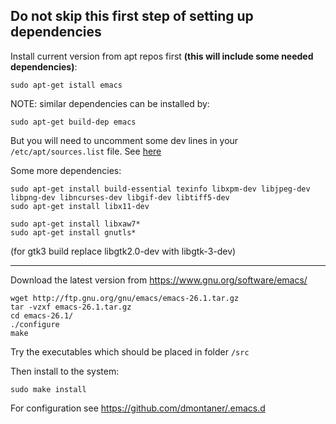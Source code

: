 
Do not skip this first step of setting up dependencies
--------------------------------------------------------------------

Install current version from apt repos first __(this will include some needed dependencies)__:

    sudo apt-get istall emacs

NOTE: similar dependencies can be installed by: 

    sudo apt-get build-dep emacs

But you will need to uncomment some dev lines in your `/etc/apt/sources.list` file. 
See [here](https://askubuntu.com/questions/826890/apt-build-dep-fails-unable-to-locate-source-package-despite-deb-src-lines-pres/etc/apt/sources.list)

Some more dependencies:
    
    sudo apt-get install build-essential texinfo libxpm-dev libjpeg-dev libpng-dev libncurses-dev libgif-dev libtiff5-dev
    sudo apt-get install libx11-dev

    sudo apt-get install libxaw7*
    sudo apt-get install gnutls*

(for gtk3 build replace libgtk2.0-dev with libgtk-3-dev)

--------------------------------------------------------------------

Download the latest version from https://www.gnu.org/software/emacs/

    wget http://ftp.gnu.org/gnu/emacs/emacs-26.1.tar.gz
    tar -vzxf emacs-26.1.tar.gz
    cd emacs-26.1/
    ./configure
    make
    
Try the executables which should be placed in folder `/src`
    
Then install to the system:

    sudo make install

For configuration see https://github.com/dmontaner/.emacs.d
